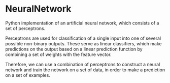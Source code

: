 NeuralNetwork
=============

Python implementation of an artificial neural network, which consists of a set of perceptrons. 

Perceptrons are used for classification of a single input into one of several possible non-binary outputs. 
These serve as linear classifiers, which make predictions on the output based on a linear prediction function by combining a set of weights with the feature vector. 

Therefore, we can use a combination of perceptrons to construct a neural network and train the network on a set of data, in order to make a prediction on a set of examples.
